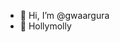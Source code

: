 - 👋 Hi, I’m @gwaargura
- 👀 Hollymolly

<!---
gwaargura/gwaargura is a ✨ special ✨ repository because its `README.md` (this file) appears on your GitHub profile.
You can click the Preview link to take a look at your changes.
--->
